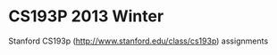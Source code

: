 CS193P 2013 Winter
==================

Stanford CS193p (http://www.stanford.edu/class/cs193p) assignments
